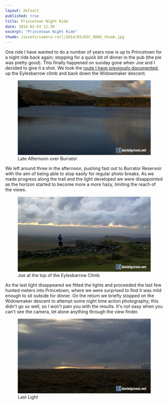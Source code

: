 ```yaml
---
layout: default
published: true
title: Princetown Night Ride
date: 2014-02-03 12:30
excerpt: "Princetown Night Ride"
thumb: /assets/camera-roll/2014/02/DSC_9086_thumb.jpg
---
```


One ride I have wanted to do a number of years now is up to Princetown for a night ride back again; stopping for a quick bit of dinner in the pub (the pie was pretty good). This finally happened on sunday gone when Joe and I decided to give it a shot. We took the [route I have previously documented][prev-route], up the Eylesbarrow climb and back down the Widowmaker descent.

<figure>
	<img src="/assets/camera-roll/2014/02/DSC_9069.jpg" alt="Late Afternoon over Burrator" />
	<figcaption>Late Afternoon over Burrator</figcaption>
</figure>

We left around three in the afternoon, pushing fast out to Burrator Reservoir with the aim of being able to stop easily for regular photo breaks. As we made progress along the trail and the light developed we were disappointed as the horizon started to become more a more hazy, limiting the reach of the views.

<figure>
	<img src="/assets/camera-roll/2014/02/DSC_9086.jpg" alt="Joe at the top of the Eylesbarrow Climb" />
	<figcaption>Joe at the top of the Eylesbarrow Climb</figcaption>
</figure>

As the last light disappeared we fitted the lights and proceeded the last few hunted meters into Princetown, where we were surprised to find it was mild enough to sit outside for dinner. On the return we briefly stopped on the Widowmaker descent to attempt some night time action photography; this didn't go so well, so I won't pain you with the results. It's not easy when you can't see the camera, let alone anything through the view finder.

<figure>
	<img src="/assets/camera-roll/2014/02/DSC_9110.jpg" alt="Last Light" />
	<figcaption>Last Light</figcaption>
</figure>

[prev-route]: https://danielgroves.net/adventures-photography/2014/01/plymouth-to-princetown-and-back-again/ "Previous documented ride from Plymouth to Princetown and back"
